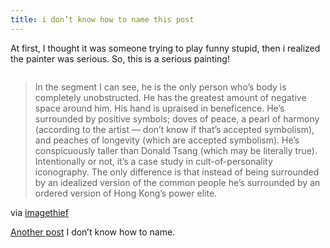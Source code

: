 ```yaml
---
title: i don’t know how to name this post
---
```


<p>At first, I thought it was someone trying to play funny stupid, then i realized the painter was serious. So, this is a serious painting!</p>

<p><img src="http://news.imagethief.com/photos/post_images/images/9273/425x319.aspx" alt="" /></p>

<blockquote>
  <p>In the segment I can see, he is the only person who&#8217;s body is completely unobstructed. He has the greatest amount of negative space around him. His hand is upraised in beneficence. He&#8217;s surrounded by positive symbols; doves of peace, a pearl of harmony (according to the artist &#8212; don&#8217;t know if that&#8217;s accepted symbolism), and peaches of longevity (which are accepted symbolism). He&#8217;s conspicuously taller than Donald Tsang (which may be literally true). Intentionally or not, it&#8217;s a case study in cult-of-personality iconography. The only difference is that instead of being surrounded by an idealized version of the common people he&#8217;s surrounded by an ordered version of Hong Kong&#8217;s power elite.</p>
</blockquote>

<p>via <a href="http://news.imagethief.com/blogs/china/archive/2007/06/26/we-re-hu-jintao-s-lonely-hearts-club-band.aspx">imagethief</a></p>

<p><a href="http://www.rijiben.org/yingyu/510/">Another post</a> I don&#8217;t know how to name.</p>
